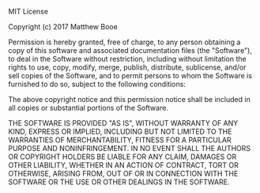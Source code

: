 MIT License

Copyright (c) 2017 Matthew Booe

Permission is hereby granted, free of charge, to any person obtaining a 
copy
of this software and associated documentation files (the "Software"), to 
deal
in the Software without restriction, including without limitation the 
rights
to use, copy, modify, merge, publish, distribute, sublicense, and/or 
sell
copies of the Software, and to permit persons to whom the Software is
furnished to do so, subject to the following conditions:

The above copyright notice and this permission notice shall be included 
in all
copies or substantial portions of the Software.

THE SOFTWARE IS PROVIDED "AS IS", WITHOUT WARRANTY OF ANY KIND, EXPRESS 
OR
IMPLIED, INCLUDING BUT NOT LIMITED TO THE WARRANTIES OF MERCHANTABILITY,
FITNESS FOR A PARTICULAR PURPOSE AND NONINFRINGEMENT. IN NO EVENT SHALL 
THE
AUTHORS OR COPYRIGHT HOLDERS BE LIABLE FOR ANY CLAIM, DAMAGES OR OTHER
LIABILITY, WHETHER IN AN ACTION OF CONTRACT, TORT OR OTHERWISE, ARISING 
FROM,
OUT OF OR IN CONNECTION WITH THE SOFTWARE OR THE USE OR OTHER DEALINGS 
IN THE
SOFTWARE.

